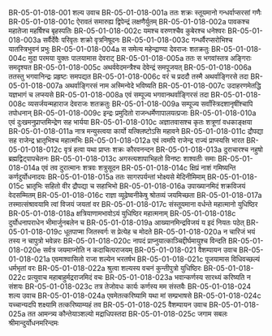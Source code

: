 BR-05-01-018-001	शल्य उवाच
BR-05-01-018-001a	ततः शक्रः स्तूयमानो गन्धर्वाप्सरसां गणैः
BR-05-01-018-001c	ऐरावतं समारुह्य द्विपेन्द्रं लक्षणैर्युतम्
BR-05-01-018-002a	पावकश्च महातेजा महर्षिश्च बृहस्पतिः
BR-05-01-018-002c	यमश्च वरुणश्चैव कुबेरश्च धनेश्वरः
BR-05-01-018-003a	सर्वैर्देवैः परिवृतः शक्रो वृत्रनिषूदनः
BR-05-01-018-003c	गन्धर्वैरप्सरोभिश्च यातस्त्रिभुवनं प्रभुः
BR-05-01-018-004a	स समेत्य महेन्द्राण्या देवराजः शतक्रतुः
BR-05-01-018-004c	मुदा परमया युक्तः पालयामास देवराट्
BR-05-01-018-005a	ततः स भगवांस्तत्र अङ्गिराः समदृश्यत
BR-05-01-018-005c	अथर्ववेदमन्त्रैश्च देवेन्द्रं समपूजयत्
BR-05-01-018-006a	ततस्तु भगवानिन्द्रः प्रहृष्टः समपद्यत
BR-05-01-018-006c	वरं च प्रददौ तस्मै अथर्वाङ्गिरसे तदा
BR-05-01-018-007a	अथर्वाङ्गिरसं नाम अस्मिन्वेदे भविष्यति
BR-05-01-018-007c	उदाहरणमेतद्धि यज्ञभागं च लप्स्यसे
BR-05-01-018-008a	एवं सम्पूज्य भगवानथर्वाङ्गिरसं तदा
BR-05-01-018-008c	व्यसर्जयन्महाराज देवराजः शतक्रतुः
BR-05-01-018-009a	सम्पूज्य सर्वांस्त्रिदशानृषींश्चापि तपोधनान्
BR-05-01-018-009c	इन्द्रः प्रमुदितो राजन्धर्मेणापालयत्प्रजाः
BR-05-01-018-010a	एवं दुःखमनुप्राप्तमिन्द्रेण सह भार्यया
BR-05-01-018-010c	अज्ञातवासश्च कृतः शत्रूणां वधकाङ्क्षया
BR-05-01-018-011a	नात्र मन्युस्त्वया कार्यो यत्क्लिष्टोऽसि महावने
BR-05-01-018-011c	द्रौपद्या सह राजेन्द्र भ्रातृभिश्च महात्मभिः
BR-05-01-018-012a	एवं त्वमपि राजेन्द्र राज्यं प्राप्स्यसि भारत
BR-05-01-018-012c	वृत्रं हत्वा यथा प्राप्तः शक्रः कौरवनन्दन
BR-05-01-018-013a	दुराचारश्च नहुषो ब्रह्मद्विट्पापचेतनः
BR-05-01-018-013c	अगस्त्यशापाभिहतो विनष्टः शाश्वतीः समाः
BR-05-01-018-014a	एवं तव दुरात्मानः शत्रवः शत्रुसूदन
BR-05-01-018-014c	क्षिप्रं नाशं गमिष्यन्ति कर्णदुर्योधनादयः
BR-05-01-018-015a	ततः सागरपर्यन्तां भोक्ष्यसे मेदिनीमिमाम्
BR-05-01-018-015c	भ्रातृभिः सहितो वीर द्रौपद्या च सहाभिभो
BR-05-01-018-016a	उपाख्यानमिदं शक्रविजयं वेदसम्मितम्
BR-05-01-018-016c	राज्ञा व्यूढेष्वनीकेषु श्रोतव्यं जयमिच्छता
BR-05-01-018-017a	तस्मात्संश्रावयामि त्वां विजयं जयतां वर
BR-05-01-018-017c	संस्तूयमाना वर्धन्ते महात्मानो युधिष्ठिर
BR-05-01-018-018a	क्षत्रियाणामभावोऽयं युधिष्ठिर महात्मनाम्
BR-05-01-018-018c	दुर्योधनापराधेन भीमार्जुनबलेन च
BR-05-01-018-019a	आख्यानमिन्द्रविजयं य इदं नियतः पठेत्
BR-05-01-018-019c	धूतपाप्मा जितस्वर्गः स प्रेत्येह च मोदते
BR-05-01-018-020a	न चारिजं भयं तस्य न चापुत्रो भवेन्नरः
BR-05-01-018-020c	नापदं प्राप्नुयात्काञ्चिद्दीर्घमायुश्च विन्दति
BR-05-01-018-020e	सर्वत्र जयमाप्नोति न कदाचित्पराजयम्
BR-05-01-018-021	वैशम्पायन उवाच
BR-05-01-018-021a	एवमाश्वासितो राजा शल्येन भरतर्षभ
BR-05-01-018-021c	पूजयामास विधिवच्छल्यं धर्मभृतां वरः
BR-05-01-018-022a	श्रुत्वा शल्यस्य वचनं कुन्तीपुत्रो युधिष्ठिरः
BR-05-01-018-022c	प्रत्युवाच महाबाहुर्मद्रराजमिदं वचः
BR-05-01-018-023a	भवान्कर्णस्य सारथ्यं करिष्यति न संशयः
BR-05-01-018-023c	तत्र तेजोवधः कार्यः कर्णस्य मम संस्तवैः
BR-05-01-018-024	शल्य उवाच
BR-05-01-018-024a	एवमेतत्करिष्यामि यथा मां सम्प्रभाषसे
BR-05-01-018-024c	यच्चान्यदपि शक्ष्यामि तत्करिष्याम्यहं तव
BR-05-01-018-025	वैशम्पायन उवाच
BR-05-01-018-025a	तत आमन्त्र्य कौन्तेयाञ्शल्यो मद्राधिपस्तदा
BR-05-01-018-025c	जगाम सबलः श्रीमान्दुर्योधनमरिन्दमः
